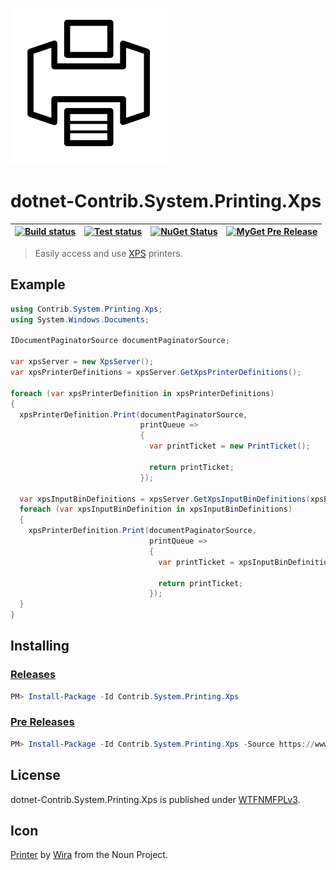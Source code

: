 ![](assets/noun_1230289_cc.png)

# dotnet-Contrib.System.Printing.Xps

| [![Build status](https://img.shields.io/appveyor/ci/dittodhole/dotnet-contrib-system-printing-xps.svg)](https://ci.appveyor.com/project/dittodhole/dotnet-contrib-system-printing-xps) | [![Test status](https://img.shields.io/appveyor/tests/dittodhole/dotnet-contrib-system-printing-xps.svg)](https://ci.appveyor.com/project/dittodhole/dotnet-contrib-system-printing-xps) | [![NuGet Status](https://img.shields.io/nuget/v/Contrib.System.Printing.Xps.svg)](https://www.nuget.org/packages/Contrib.System.Printing.Xps) | [![MyGet Pre Release](https://img.shields.io/myget/dittodhole/vpre/Contrib.System.Printing.Xps.svg)](https://www.myget.org/feed/dittodhole/package/nuget/Contrib.System.Printing.Xps)
|:-|:-|:-|:-|

> Easily access and use [XPS](https://en.wikipedia.org/wiki/Open_XML_Paper_Specification) printers.

## Example

```csharp
using Contrib.System.Printing.Xps;
using System.Windows.Documents;

IDocumentPaginatorSource documentPaginatorSource;

var xpsServer = new XpsServer();
var xpsPrinterDefinitions = xpsServer.GetXpsPrinterDefinitions();

foreach (var xpsPrinterDefinition in xpsPrinterDefinitions)
{
  xpsPrinterDefinition.Print(documentPaginatorSource,
                             printQueue =>
                             {
                               var printTicket = new PrintTicket();

                               return printTicket;
                             });

  var xpsInputBinDefinitions = xpsServer.GetXpsInputBinDefinitions(xpsPrinterDefinition);
  foreach (var xpsInputBinDefinition in xpsInputBinDefinitions)
  {
    xpsPrinterDefinition.Print(documentPaginatorSource,
                               printQueue =>
                               {
                                 var printTicket = xpsInputBinDefinition.GetPrintTicket();

                                 return printTicket;
                               });
  }
}
```

## Installing

### [Releases](https://www.nuget.org/packages/Contrib.System.Printing.Xps)

```powershell
PM> Install-Package -Id Contrib.System.Printing.Xps
```

### [Pre Releases](https://www.myget.org/feed/dittodhole/package/nuget/Contrib.System.Printing.Xps)

```powershell
PM> Install-Package -Id Contrib.System.Printing.Xps -Source https://www.myget.org/F/dittodhole/api/v3/index.json -IncludePrerelease
```

## License

dotnet-Contrib.System.Printing.Xps is published under [WTFNMFPLv3](https://github.com/dittodhole/WTFNMFPLv3).

## Icon

[Printer](https://thenounproject.com/term/printer/1230289/) by [Wira](https://thenounproject.com/wirawizinda097) from the Noun Project.
